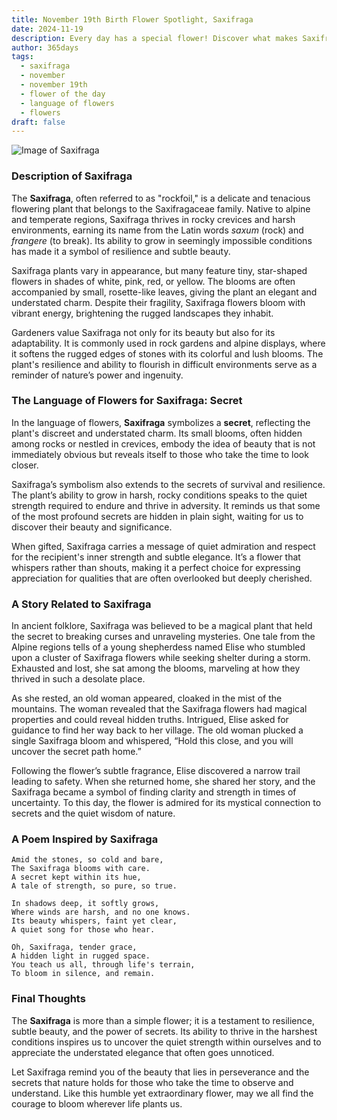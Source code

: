 ```yaml
---
title: November 19th Birth Flower Spotlight, Saxifraga
date: 2024-11-19
description: Every day has a special flower! Discover what makes Saxifraga unique as today’s birth flower and its symbolic meaning.
author: 365days
tags:
  - saxifraga
  - november
  - november 19th
  - flower of the day
  - language of flowers
  - flowers
draft: false
---
```


![Image of Saxifraga](https://cdn.pixabay.com/photo/2016/12/13/22/11/badan-1905221_1280.jpg#center)


### Description of Saxifraga

The **Saxifraga**, often referred to as "rockfoil," is a delicate and tenacious flowering plant that belongs to the Saxifragaceae family. Native to alpine and temperate regions, Saxifraga thrives in rocky crevices and harsh environments, earning its name from the Latin words _saxum_ (rock) and _frangere_ (to break). Its ability to grow in seemingly impossible conditions has made it a symbol of resilience and subtle beauty.

Saxifraga plants vary in appearance, but many feature tiny, star-shaped flowers in shades of white, pink, red, or yellow. The blooms are often accompanied by small, rosette-like leaves, giving the plant an elegant and understated charm. Despite their fragility, Saxifraga flowers bloom with vibrant energy, brightening the rugged landscapes they inhabit.

Gardeners value Saxifraga not only for its beauty but also for its adaptability. It is commonly used in rock gardens and alpine displays, where it softens the rugged edges of stones with its colorful and lush blooms. The plant's resilience and ability to flourish in difficult environments serve as a reminder of nature’s power and ingenuity.

### The Language of Flowers for Saxifraga: Secret

In the language of flowers, **Saxifraga** symbolizes a **secret**, reflecting the plant's discreet and understated charm. Its small blooms, often hidden among rocks or nestled in crevices, embody the idea of beauty that is not immediately obvious but reveals itself to those who take the time to look closer.

Saxifraga’s symbolism also extends to the secrets of survival and resilience. The plant’s ability to grow in harsh, rocky conditions speaks to the quiet strength required to endure and thrive in adversity. It reminds us that some of the most profound secrets are hidden in plain sight, waiting for us to discover their beauty and significance.

When gifted, Saxifraga carries a message of quiet admiration and respect for the recipient's inner strength and subtle elegance. It’s a flower that whispers rather than shouts, making it a perfect choice for expressing appreciation for qualities that are often overlooked but deeply cherished.

### A Story Related to Saxifraga

In ancient folklore, Saxifraga was believed to be a magical plant that held the secret to breaking curses and unraveling mysteries. One tale from the Alpine regions tells of a young shepherdess named Elise who stumbled upon a cluster of Saxifraga flowers while seeking shelter during a storm. Exhausted and lost, she sat among the blooms, marveling at how they thrived in such a desolate place.

As she rested, an old woman appeared, cloaked in the mist of the mountains. The woman revealed that the Saxifraga flowers had magical properties and could reveal hidden truths. Intrigued, Elise asked for guidance to find her way back to her village. The old woman plucked a single Saxifraga bloom and whispered, “Hold this close, and you will uncover the secret path home.”

Following the flower’s subtle fragrance, Elise discovered a narrow trail leading to safety. When she returned home, she shared her story, and the Saxifraga became a symbol of finding clarity and strength in times of uncertainty. To this day, the flower is admired for its mystical connection to secrets and the quiet wisdom of nature.

### A Poem Inspired by Saxifraga

```
Amid the stones, so cold and bare,  
The Saxifraga blooms with care.  
A secret kept within its hue,  
A tale of strength, so pure, so true.  

In shadows deep, it softly grows,  
Where winds are harsh, and no one knows.  
Its beauty whispers, faint yet clear,  
A quiet song for those who hear.  

Oh, Saxifraga, tender grace,  
A hidden light in rugged space.  
You teach us all, through life's terrain,  
To bloom in silence, and remain.  
```

### Final Thoughts

The **Saxifraga** is more than a simple flower; it is a testament to resilience, subtle beauty, and the power of secrets. Its ability to thrive in the harshest conditions inspires us to uncover the quiet strength within ourselves and to appreciate the understated elegance that often goes unnoticed.

Let Saxifraga remind you of the beauty that lies in perseverance and the secrets that nature holds for those who take the time to observe and understand. Like this humble yet extraordinary flower, may we all find the courage to bloom wherever life plants us.


